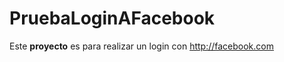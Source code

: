 PruebaLoginAFacebook
====================


Este **proyecto** es para realizar un login con <http://facebook.com>
